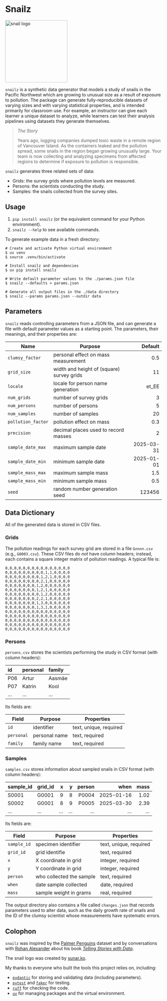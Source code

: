 # Snailz

<img src="https://raw.githubusercontent.com/gvwilson/datagen/main/pages/img/snail-logo.svg" alt="snail logo" width="200px">

`snailz` is a synthetic data generator
that models a study of snails in the Pacific Northwest
which are growing to unusual size as a result of exposure to pollution.
The package can generate fully-reproducible datasets of varying sizes and with varying statistical properties,
and is intended primarily for classroom use.
For example,
an instructor can give each learner a unique dataset to analyze,
while learners can test their analysis pipelines using datasets they generate themselves.

> *The Story*
>
> Years ago,
> logging companies dumped toxic waste in a remote region of Vancouver Island.
> As the containers leaked and the pollution spread,
> some snails in the region began growing unusually large.
> Your team is now collecting and analyzing specimens from affected regions
> to determine if exposure to pollution is responsible.

`snailz` generates three related sets of data:

-   Grids: the survey grids where pollution levels are measured.
-   Persons: the scientists conducting the study.
-   Samples: the snails collected from the survey sites.

## Usage

1.  `pip install snailz` (or the equivalent command for your Python environment).
1.  `snailz --help` to see available commands.

To generate example data in a fresh directory:

```
# Create and activate Python virtual environment
$ uv venv
$ source .venv/bin/activate

# Install snailz and dependencies
$ uv pip install snailz

# Write default parameter values to the ./params.json file
$ snailz --defaults > params.json

# Generate all output files in the ./data directory
$ snailz --params params.json --outdir data
```

## Parameters

`snailz` reads controlling parameters from a JSON file,
and can generate a file with default parameter values as a starting point.
The parameters, their meanings, and their properties are:

| Name               | Purpose                                   | Default    |
| ------------------ | ----------------------------------------- | ---------: |
| `clumsy_factor`    | personal effect on mass measurement       | 0.5        |
| `grid_size`        | width and height of (square) survey grids | 11         |
| `locale`           | locale for person name generation         | et_EE      |
| `num_grids`        | number of survey grids                    | 3          |
| `num_persons`      | number of persons                         | 5          |
| `num_samples`      | number of samples                         | 20         |
| `pollution_factor` | pollution effect on mass                  | 0.3        |
| `precision`        | decimal places used to record masses      | 2          |
| `sample_date_max`  | maximum sample date                       | 2025-03-31 |
| `sample_date_min`  | minimum sample date                       | 2025-01-01 |
| `sample_mass_max`  | maximum sample mass                       | 1.5        |
| `sample_mass_min`  | minimum sample mass                       | 0.5        |
| `seed`             | random number generation seed             | 123456     |

## Data Dictionary

All of the generated data is stored in CSV files.

### Grids

The pollution readings for each survey grid are stored in a file <code>G<em>nnnn</em>.csv</code> (e.g., `G0003.csv`).
These CSV files do *not* have column headers;
instead, each contains a square integer matrix of pollution readings.
A typical file is:

```
0,0,0,0,0,0,0,0,0,0,0,0,0,0,0
0,0,0,0,0,0,0,0,0,1,1,0,0,0,0
0,0,0,0,0,0,0,0,1,2,1,0,0,0,0
0,0,0,0,0,0,0,0,2,1,0,0,0,0,0
0,0,0,0,0,0,0,1,2,0,0,0,0,0,0
0,0,0,0,0,0,0,1,2,1,0,0,0,0,0
0,0,0,0,0,0,0,0,1,2,0,0,0,0,0
0,0,0,0,0,0,0,2,2,1,0,0,0,0,0
0,0,0,0,0,0,0,1,3,0,0,0,0,0,0
0,0,0,0,0,0,0,1,3,1,0,0,0,0,0
0,0,0,0,0,0,0,0,0,0,0,0,0,0,0
0,0,0,0,0,0,0,0,0,0,0,0,0,0,0
0,0,0,0,0,0,0,0,0,0,0,0,0,0,0
0,0,0,0,0,0,0,0,0,0,0,0,0,0,0
0,0,0,0,0,0,0,0,0,0,0,0,0,0,0
```

### Persons

`persons.csv` stores the scientists performing the study in CSV format (with column headers):

| id     | personal | family   |
| :----- | :------- | :------- |
| P06    | Artur    | Aasmäe   |
| P07    | Katrin   | Kool     |
| …      | …        | …        |

Its fields are:

| Field      | Purpose       | Properties             |
| ---------- | ------------- | ---------------------- |
| `id`       | identifier    | text, unique, required |
| `personal` | personal name | text, required         |
| `family`   | family name   | text, required         |

### Samples

`samples.csv` stores information about sampled snails in CSV format (with column headers):

| sample_id | grid_id | x  | y  | person | when       | mass |
| :-----    | :------ | -: | -: | -----: | ---------: | ---: |
| S0001     | G0001   | 9  | 8  | P0004  | 2025-01-16 | 1.02 |
| S0002     | G0001   | 8  | 9  | P0005  | 2025-03-30 | 2.39 |
| …         | …       | …  | …  | …      | …          | …    |

Its fields are:

| Field       | Purpose | Properties |
| ----------- | ------------------------ | ---------------------- |
| `sample_id` | specimen identifier      | text, unique, required |
| `grid_id`   | grid identifie           | text, required         |
| `x`         | X coordinate in grid     | integer, required      |
| `y`         | Y coordinate in grid     | integer, required      |
| `person`    | who collected the sample | text, required         |
| `when`      | date sample collected    | date, required         |
| `mass`      | sample weight in grams   | real, required         |

The output directory also contains a file called `changes.json`
that records parameters used to alter data,
such as the daily growth rate of snails
and the ID of the clumsy scientist whose measurements have systematic errors.

## Colophon

`snailz` was inspired by the [Palmer Penguins][penguins] dataset
and by conversations with [Rohan Alexander][alexander-rohan]
about his book [*Telling Stories with Data*][telling-stories].

The snail logo was created by [sunar.ko][snail-logo].

My thanks to everyone who built the tools this project relies on, including:

-   [`pydantic`][pydantic] for storing and validating data (including parameters).
-   [`pytest`][pytest] and [`faker`][faker] for testing.
-   [`ruff`][ruff] for checking the code.
-   [`uv`][uv] for managing packages and the virtual environment.

[alexander-rohan]: https://rohanalexander.com/
[faker]: https://faker.readthedocs.io/
[penguins]: https://allisonhorst.github.io/palmerpenguins/
[pydantic]: https://docs.pydantic.dev/
[pyfakefs]: https://pypi.org/project/pyfakefs/
[pytest]: https://docs.pytest.org/
[ruff]: https://docs.astral.sh/ruff/
[snail-logo]: https://www.vecteezy.com/vector-art/7319786-snails-logo-vector-on-white-background
[telling-stories]: https://tellingstorieswithdata.com/
[uv]: https://docs.astral.sh/uv/
